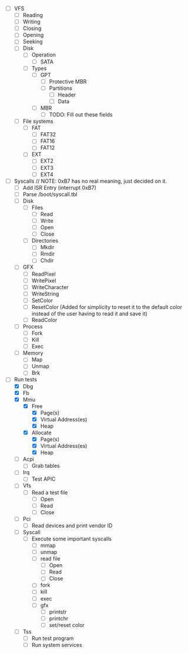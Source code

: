 - [ ] VFS
    - [ ] Reading
    - [ ] Writing
    - [ ] Closing
    - [ ] Opening
    - [ ] Seeking
    - [ ] Disk
        - [ ] Operation 
            - [ ] SATA
        - [ ] Types
            - [ ] GPT
                - [ ] Protective MBR
                - [ ] Partitions
                    - [ ] Header
                    - [ ] Data
            - [ ] MBR
                - [ ] TODO: Fill out these fields
    - [ ] File systems
        - [ ] FAT
            - [ ] FAT32
            - [ ] FAT16
            - [ ] FAT12
        - [ ] EXT
            - [ ] EXT2
            - [ ] EXT3
            - [ ] EXT4

- [ ] Syscalls
                        // NOTE: 0xB7 has no real meaning, just decided on it.
    - [ ] Add ISR Entry (interrupt 0xB7)
    - [ ] Parse /boot/syscall.tbl
    - [ ] Disk
        - [ ] Files
            - [ ] Read
            - [ ] Write
            - [ ] Open
            - [ ] Close
        - [ ] Directories
            - [ ] Mkdir
            - [ ] Rmdir
            - [ ] Chdir
    - [ ] GFX
        - [ ] ReadPixel
        - [ ] WritePixel
        - [ ] WriteCharacter
        - [ ] WriteString
        - [ ] SetColor
        - [ ] ResetColor (Added for simplicity to reset it to the default color instead of the user having to read it and save it)
        - [ ] ReadColor
    - [ ] Process
        - [ ] Fork
        - [ ] Kill
        - [ ] Exec
    - [ ] Memory
        - [ ] Map
        - [ ] Unmap
        - [ ] Brk

- [ ] Run tests
    - [x] Dbg
    - [x] Fb
    - [x] Mmu
        - [x] Free
            - [x] Page(s)
            - [x] Virtual Address(es)
            - [x] Heap
        - [x] Allocate
            - [x] Page(s)
            - [x] Virtual Address(es)
            - [x] Heap
    - [ ] Acpi
        - [ ] Grab tables
    - [ ] Irq
        - [ ] Test APIC
    - [ ] Vfs
        - [ ] Read a test file
            - [ ] Open
            - [ ] Read
            - [ ] Close
    - [ ] Pci
        - [ ] Read devices and print vendor ID
    - [ ] Syscall
        - [ ] Execute some important syscalls
            - [ ] mmap
            - [ ] unmap
            - [ ] read file
                - [ ] Open
                - [ ] Read
                - [ ] Close
            - [ ] fork
            - [ ] kill
            - [ ] exec
            - [ ] gfx
                - [ ] printstr
                - [ ] printchr
                - [ ] set/reset color
    - [ ] Tss
        - [ ] Run test program
        - [ ] Run system services